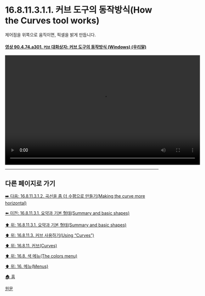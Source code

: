 # 16.8.11.3.1.1. 커브 도구의 동작방식(How the Curves tool works)
제어점을 위쪽으로 움직이면, 픽셀을 밝게 만듭니다.

<a id="90-04-74-a301"></a>

#### [영상 90.4.74.a301. `커브` 대화상자: 커브 도구의 동작방식 (Windows) (우리말)](./90-04-0074-curves.md#90-04-74-a301)
<video controls="controls" width="640" height="360" src="https://github.com/user-attachments/assets/f4783673-d531-4761-926d-250fc99e387e"></video>

<a comment="TODO 제어점을 오른쪽으로 움직이는 경우의 변화에 대해 설명이 필요합니다."></a>

***

## 다른 페이지로 가기

[➡️ 다음: 16.8.11.3.1.2. 곡선을 좀 더 수평으로 만들기(Making the curve more horizontal)](./16-08-11-03-01-02-making_the_curve_more_horizontal.md)

[⬅️ 이전: 16.8.11.3.1. 요약과 기본 형태(Summary and basic shapes)](./16-08-11-03-01-00-summary_n_basic_shapes.md)

[⬆️ 위: 16.8.11.3.1. 요약과 기본 형태(Summary and basic shapes)](./16-08-11-03-01-00-summary_n_basic_shapes.md)

[⬆️ 위: 16.8.11.3. 커브 사용하기(Using “Curves”)](./16-08-11-03-00-using_curves.md)

[⬆️ 위: 16.8.11. 커브(Curves)](./16-08-11-00-curves.md)

[⬆️ 위: 16.8. 색 메뉴(The colors menu)](./16-08-00-the-colors-menu.md)

[⬆️ 위: 16. 메뉴(Menus)](./16-00-menus.md)

[🏠 홈](./00-home.md)

[원문](https://docs.gimp.org/2.10/ko/gimp-tool-curves.html#idm31456)